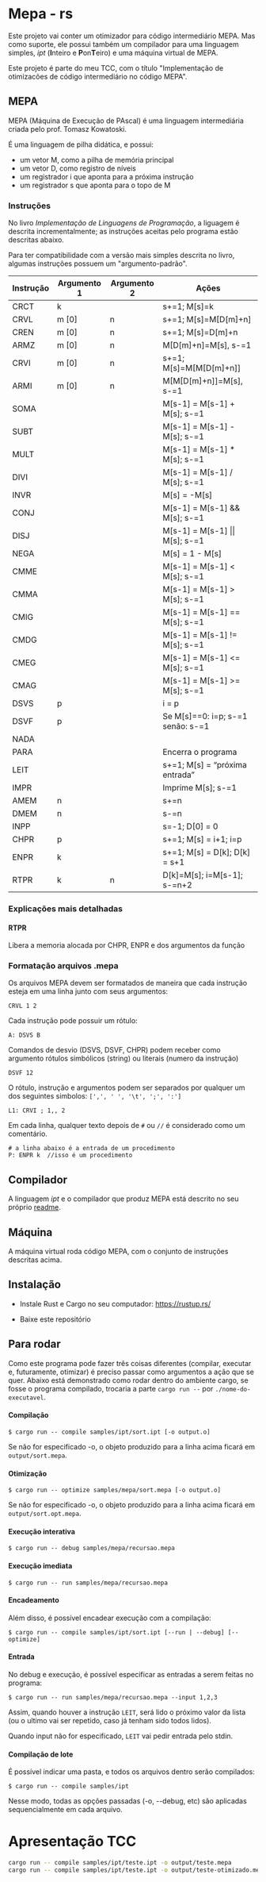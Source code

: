# Mepa - rs

Este projeto vai conter um otimizador para código intermediário MEPA. Mas como suporte, ele possui também um compilador para uma linguagem simples, _ipt_ (**I**nteiro e **P**on**T**eiro) e uma máquina virtual de MEPA.

Este projeto é parte do meu TCC, com o título "Implementação de otimizacões de código intermediário no código MEPA".

## MEPA

MEPA (Máquina de Execução de PAscal) é uma linguagem intermediária criada pelo prof. Tomasz Kowatoski.

É uma linguagem de pilha didática, e possui:

-   um vetor M, como a pilha de memória principal
-   um vetor D, como registro de níveis
-   um registrador i que aponta para a próxima instrução
-   um registrador s que aponta para o topo de M

### Instruções

No livro _Implementação de Linguagens de Programação_, a liguagem é descrita incrementalmente; as instruções aceitas pelo programa estão descritas abaixo.

Para ter compatibilidade com a versão mais simples descrita no livro, algumas instruções possuem um "argumento-padrão".

| Instrução | Argumento 1 | Argumento 2 | Ações                             |
| --------- | ----------- | ----------- | --------------------------------- |
| CRCT      | k           |             | s+=1; M[s]=k                      |
| CRVL      | m [0]       | n           | s+=1; M[s]=M[D[m]+n]              |
| CREN      | m [0]       | n           | s+=1; M[s]=D[m]+n                 |
| ARMZ      | m [0]       | n           | M[D[m]+n]=M[s], s-=1              |
| CRVI      | m [0]       | n           | s+=1; M[s]=M[M[D[m]+n]]           |
| ARMI      | m [0]       | n           | M[M[D[m]+n]]=M[s], s-=1           |
| SOMA      |             |             | M[s-1] = M[s-1] + M[s]; s-=1      |
| SUBT      |             |             | M[s-1] = M[s-1] - M[s]; s-=1      |
| MULT      |             |             | M[s-1] = M[s-1] \* M[s]; s-=1     |
| DIVI      |             |             | M[s-1] = M[s-1] / M[s]; s-=1      |
| INVR      |             |             | M[s] = -M[s]                      |
| CONJ      |             |             | M[s-1] = M[s-1] && M[s]; s-=1     |
| DISJ      |             |             | M[s-1] = M[s-1] \|\| M[s]; s-=1   |
| NEGA      |             |             | M[s] = 1 - M[s]                   |
| CMME      |             |             | M[s-1] = M[s-1] < M[s]; s-=1      |
| CMMA      |             |             | M[s-1] = M[s-1] > M[s]; s-=1      |
| CMIG      |             |             | M[s-1] = M[s-1] == M[s]; s-=1     |
| CMDG      |             |             | M[s-1] = M[s-1] != M[s]; s-=1     |
| CMEG      |             |             | M[s-1] = M[s-1] <= M[s]; s-=1     |
| CMAG      |             |             | M[s-1] = M[s-1] >= M[s]; s-=1     |
| DSVS      | p           |             | i = p                             |
| DSVF      | p           |             | Se M[s]==0: i=p; s-=1 senão: s-=1 |
| NADA      |             |             |                                   |
| PARA      |             |             | Encerra o programa                |
| LEIT      |             |             | s+=1; M[s] = “próxima entrada”    |
| IMPR      |             |             | Imprime M[s]; s-=1                |
| AMEM      | n           |             | s+=n                              |
| DMEM      | n           |             | s-=n                              |
| INPP      |             |             | s=-1; D[0] = 0                    |
| CHPR      | p           |             | s+=1; M[s] = i+1; i=p             |
| ENPR      | k           |             | s+=1; M[s] = D[k]; D[k] = s+1     |
| RTPR      | k           | n           | D[k]=M[s]; i=M[s-1]; s-=n+2       |

### Explicações mais detalhadas

#### RTPR

Libera a memoria alocada por CHPR, ENPR e dos argumentos da função

### Formatação arquivos .mepa

Os arquivos MEPA devem ser formatados de maneira que cada instrução esteja em uma linha junto com seus argumentos:

    CRVL 1 2

Cada instrução pode possuir um rótulo:

    A: DSVS B

Comandos de desvio (DSVS, DSVF, CHPR) podem receber como argumento rótulos simbólicos (string) ou literais (numero da instrução)

    DSVF 12

O rótulo, instrução e argumentos podem ser separados por qualquer um dos seguintes simbolos: `[',', ' ', '\t', ';', ':']`

    L1: CRVI ; 1,, 2

Em cada linha, qualquer texto depois de `#` ou `//` é considerado como um comentário.

    # a linha abaixo é a entrada de um procedimento
    P: ENPR k  //isso é um procedimento

## Compilador

A linguagem _ipt_ e o compilador que produz MEPA está descrito no seu próprio [readme](src/compiler/readme.md).

## Máquina

A máquina virtual roda código MEPA, com o conjunto de instruções descritas acima.

## Instalação

-   Instale Rust e Cargo no seu computador: https://rustup.rs/

-   Baixe este repositório

## Para rodar

Como este programa pode fazer três coisas diferentes (compilar, executar e, futuramente, otimizar) é preciso passar como argumentos a ação que se quer. Abaixo está demonstrado como rodar dentro do ambiente cargo, se fosse o programa compilado, trocaria a parte `cargo run --` por `./nome-do-executavel`.

#### Compilação

```
$ cargo run -- compile samples/ipt/sort.ipt [-o output.o]
```

Se não for especificado -o, o objeto produzido para a linha acima ficará em `output/sort.mepa`.

#### Otimização

```
$ cargo run -- optimize samples/mepa/sort.mepa [-o output.o]
```

Se não for especificado -o, o objeto produzido para a linha acima ficará em `output/sort.opt.mepa`.

#### Execução interativa

```
$ cargo run -- debug samples/mepa/recursao.mepa
```

#### Execução imediata

```
$ cargo run -- run samples/mepa/recursao.mepa
```

#### Encadeamento

Além disso, é possível encadear execução com a compilação:

```
$ cargo run -- compile samples/ipt/sort.ipt [--run | --debug] [--optimize]
```

#### Entrada

No debug e execução, é possível especificar as entradas a serem feitas no programa:

```
$ cargo run -- run samples/mepa/recursao.mepa --input 1,2,3
```

Assim, quando houver a instrução `LEIT`, será lido o próximo valor da lista (ou o ultimo vai ser repetido, caso já tenham sido todos lidos).

Quando input não for especificado, `LEIT` vai pedir entrada pelo stdin.

#### Compilação de lote

É possível indicar uma pasta, e todos os arquivos dentro serão compilados:

```
$ cargo run -- compile samples/ipt
```

Nesse modo, todas as opções passadas (-o, --debug, etc) são aplicadas sequencialmente em cada arquivo.

# Apresentação TCC

```bash
cargo run -- compile samples/ipt/teste.ipt -o output/teste.mepa
cargo run -- compile samples/ipt/teste.ipt -o output/teste-otimizado.mepa --optimize
```
